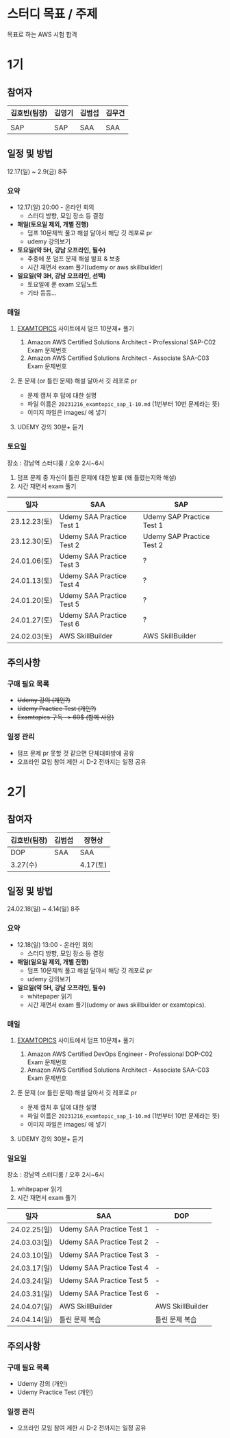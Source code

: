 # 스터디 목표 / 주제

  목표로 하는 AWS 시험 합격

# 1기

## 참여자

| 김호빈(팀장) | 김영기 | 김범섭 |김무건|
| ---- | ---- | ---- |----|
|      |      |      ||
| SAP | SAP | SAA |SAA|

## 일정 및 방법

12.17(일) ~ 2.9(금) 8주

### 요약

- 12.17(일) 20:00 - 온라인 회의
  - 스터디 방향, 모임 장소 등 결정 
- **매일(토요일 제외, 개별 진행)**
  - 덤프 10문제씩 풀고 해설 달아서 해당 깃 레포로 pr
  - udemy 강의보기
- **토요일(약 5H, 강남 오프라인, 필수)**
  - 주중에 푼 덤프 문제 해설 발표 & 보충
  - 시간 재면서 exam 풀기(udemy or aws skillbuilder)
- **일요일(약 3H, 강남 오프라인, 선택)**
  - 토요일에 푼 exam 오답노트
  - 기타 등등...

### 매일

1. [EXAMTOPICS](https://www.examtopics.com/) 사이트에서 덤프 10문제+ 풀기
   1. Amazon AWS Certified Solutions Architect - Professional SAP-C02 Exam 문제번호
   2. Amazon AWS Certified Solutions Architect - Associate SAA-C03 Exam 문제번호

2. 푼 문제 (or 틀린 문제) 해설 달아서 깃 레포로 pr
   - 문제 캡처 후 답에 대한 설명
   - 파일 이름은 `20231216_examtopic_sap_1-10.md` (1번부터 10번 문제라는 뜻)
   - 이미지 파일은 images/ 에 넣기
3. UDEMY 강의 30분+ 듣기

### 토요일

장소 : 강남역 스터디룸 / 오후 2시~6시

1. 덤프 문제 중 자신이 틀린 문제에 대한 발표 (왜 틀렸는지와 해설)
2. 시간 재면서 exam 풀기

| 일자         | SAA                       | SAP                       |
| ------------ | ------------------------- | ------------------------- |
| 23.12.23(토) | Udemy SAA Practice Test 1 | Udemy SAP Practice Test 1 |
| 23.12.30(토) | Udemy SAA Practice Test 2 | Udemy SAP Practice Test 2 |
| 24.01.06(토) | Udemy SAA Practice Test 3 | ?                         |
| 24.01.13(토) | Udemy SAA Practice Test 4 | ?                         |
| 24.01.20(토) | Udemy SAA Practice Test 5 | ?                         |
| 24.01.27(토) | Udemy SAA Practice Test 6 | ?                         |
| 24.02.03(토) | AWS SkillBuilder          | AWS SkillBuilder          |

## 주의사항

### 구매 필요 목록

- ~~Udemy 강의 (개인?)~~
- ~~Udemy Practice Test (개인?)~~
- ~~Examtopics 구독 -> 60$ (함께 사용)~~

### 일정 관리

- 덤프 문제 pr 못할 것 같으면 단체대화방에 공유
- 오프라인 모임 참여 제한 시 D-2 전까지는 일정 공유

# 2기

## 참여자

| 김호빈(팀장) | 김범섭 | 장현상   |
| ------------ | ------ | -------- |
| DOP          | SAA    | SAA      |
| 3.27(수)     |        | 4.17(토) |

## 일정 및 방법

24.02.18(일) ~ 4.14(일) 8주

### 요약

- 12.18(일) 13:00 - 온라인 회의
  - 스터디 방향, 모임 장소 등 결정 
- **매일(일요일 제외, 개별 진행)**
  - 덤프 10문제씩 풀고 해설 달아서 해당 깃 레포로 pr
  - udemy 강의보기
- **일요일(약 5H, 강남 오프라인, 필수)**
  - whitepaper 읽기
  - 시간 재면서 exam 풀기(udemy or aws skillbuilder or examtopics).

### 매일

1. [EXAMTOPICS](https://www.examtopics.com/) 사이트에서 덤프 10문제+ 풀기
   1. Amazon AWS Certified DevOps Engineer - Professional DOP-C02 Exam 문제번호
   2. Amazon AWS Certified Solutions Architect - Associate SAA-C03 Exam 문제번호

2. 푼 문제 (or 틀린 문제) 해설 달아서 깃 레포로 pr
   - 문제 캡처 후 답에 대한 설명
   - 파일 이름은 `20231216_examtopic_sap_1-10.md` (1번부터 10번 문제라는 뜻)
   - 이미지 파일은 images/ 에 넣기
3. UDEMY 강의 30분+ 듣기

### 일요일

장소 : 강남역 스터디룸 / 오후 2시~6시

1. whitepaper 읽기
2. 시간 재면서 exam 풀기

| 일자         | SAA                       | DOP                      |
| ------------ | ------------------------- | ------------------------- |
| 24.02.25(일) | Udemy SAA Practice Test 1 | - |
| 24.03.03(일) | Udemy SAA Practice Test 2 | - |
| 24.03.10(일) | Udemy SAA Practice Test 3 | -                         |
| 24.03.17(일) | Udemy SAA Practice Test 4 | -                         |
| 24.03.24(일) | Udemy SAA Practice Test 5 | -                         |
| 24.03.31(일) | Udemy SAA Practice Test 6 | -                         |
| 24.04.07(일) | AWS SkillBuilder          | AWS SkillBuilder          |
| 24.04.14(일) | 틀린 문제 복습          | 틀린 문제 복습          |


## 주의사항

### 구매 필요 목록

- Udemy 강의 (개인)
- Udemy Practice Test (개인)

### 일정 관리

- 오프라인 모임 참여 제한 시 D-2 전까지는 일정 공유
